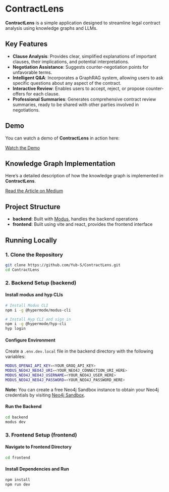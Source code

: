 # ContractLens

**ContractLens** is a simple application designed to streamline legal contract analysis using knowledge graphs and LLMs. 

## Key Features

- **Clause Analysis**: Provides clear, simplified explanations of important clauses, their implications, and potential interpretations.
- **Negotiation Assistance**: Suggests counter-negotiation points for unfavorable terms.
- **Intelligent Q&A**: Incorporates a GraphRAG system, allowing users to ask specific questions about any aspect of the contract.
- **Interactive Review**: Enables users to accept, reject, or propose counter-offers for each clause.
- **Professional Summaries**: Generates comprehensive contract review summaries, ready to be shared with other parties involved in negotiations.

## Demo

You can watch a demo of **ContractLens** in action here:

[Watch the Demo](https://drive.google.com/file/d/1G9iux9vJGilEPM2Jc9KjWBefonAep4aF/view?usp=drive_link)

## Knowledge Graph Implementation

Here’s a detailed description of how the knowledge graph is implemented in **ContractLens**.

[Read the Article on Medium](https://medium.com/your-article-link)

## Project Structure

- **backend**: Built with [Modus](https://docs.hypermode.com/modus/overview), handles the backend operations
- **frontend**: Built using vite and react, provides the frontend interface

## Running Locally

### 1. Clone the Repository

```bash
git clone https://github.com/Yub-S/ContractLens.git
cd ContractLens
```

### 2. Backend Setup (backend)

#### Install modus and hyp CLIs

```bash
# Install Modus CLI
npm i -g @hypermode/modus-cli

# Install Hyp CLI and sign in
npm i -g @hypermode/hyp-cli
hyp login
```

#### Configure Environment

Create a `.env.dev.local` file in the backend directory with the following variables:

```bash
MODUS_OPENAI_API_KEY=<YOUR_GROQ_API_KEY>
MODUS_NEO4J_NEO4J_URI=<YOUR_NEO4J_CONNECTION_URI_HERE>
MODUS_NEO4J_NEO4J_USERNAME=<YOUR_NEO4J_USER_HERE>
MODUS_NEO4J_NEO4J_PASSWORD=<YOUR_NEO4J_PASSWORD_HERE>
```
**Note:** You can create a free Neo4j Sandbox instance to obtain your Neo4j credentials by visiting [Neo4j Sandbox](https://sandbox.neo4j.com/).

#### Run the Backend

```bash
cd backend
modus dev
```

### 3. Frontend Setup (frontend)

#### Navigate to Frontend Directory

```bash
cd frontend
```

#### Install Dependencies and Run

```bash
npm install
npm run dev
```
